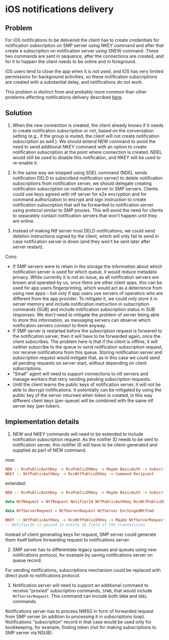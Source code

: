 # iOS notifications delivery

## Problem

For iOS notifications to be delivered the client has to create credentials for notification subscription on SMP server using NKEY command and after that create a subscription on notification server using SNEW command. These two commands are sent in sequence, after the connections are created, and for it to happen the client needs to be online and in foreground.

iOS users tend to close the app when it is not used, and iOS has very limited permissions for background activities, so these notification subscriptions are created with a substantial delay, and notifications do not work.

This problem is distinct from and probably more common than other problems affecting notifications delivery described [here](./2024-07-06-ios-notifications.md).

## Solution

1. When the new connection is created, the client already knows if it needs to create notification subscription or not, based on the conversation setting (e.g., if the group is muted, the client will not create notification subscription as well.). We should extend NEW command to avoid the need to send additional NKEY command with an option to create notification subscription at the point where connection is created. NDEL would still be used to disable this notification, and NKEY will be used to re-enable it.

2. In the same way we stopped using SDEL command (NDEL sends notification DELD to subscribed notification server) to delete notificaiton subscriptions from notification server, we should delegate creating notification subscription on notification server to SMP servers. Clients could use keys agreed with ntf server for e2e encryption and for command authorization to encrypt and sign instruction to create notification subscription that will be forwarded to notification server using protocol similar to SMP proxies. This will avoid the need for clients to separately contact notification servers that won't happen until they are online.

3. Instead of making Ntf server trust DELD notifications, we could send deletion instructions signed by the client, which will only fail to send in case notification server is down (and they won't be sent later after server restart).

Cons:
- If SMP servers were to retain in the storage the information about which notification server is used for which queue, it would reduce metadata privacy. While currently it is not an issue, as all notification servers are known and operated by us, once there are other client apps, this can be used for app users fingerprinting, which would act as a deterrence from using new apps – but only if app users use servers of operators who are different from the app provider. To mitigate it, we could only store it in server memory and include notification instruction in subscription commands (SUB) and include notification subscription status in SUB responses. We don't need to mitigate the problem of server being able to store this information, as messaging servers can observe which notification servers connect to them anyway.
- If SMP server is restarted before the subscription request is forwared to the notification server, then it will have to be forwarded again, once the client subscribes. The problem here is that if the client is offline, it will neither subscribe to the queue to send notification subscription request, nor receive notifications from this queue. Storing notification server and subscription request would mitigate that, as in this case we could send all pending requests on server start, without depending on client subscriptions.
- "Small" agent will need to support connections to ntf servers and manage workers that retry sending pending subscription requests.
- Until the client learns the public keys of notification server, it will not be able to decrypt notifications. It potentially can be mitigated by using the public key of the server returned when token is created, in this way different client keys (per-queue) will be combined with the same ntf server key (per-token).

## Implementation details

1. NEW and NKEY commands will need to be extended to include notification subscription request. As the notifier ID needs to be sent to notification server, this notifier ID will have to be client-generated and supplied as part of NEW command.

now:

```haskell
NEW :: RcvPublicAuthKey -> RcvPublicDhKey -> Maybe BasicAuth -> SubscriptionMode -> SenderCanSecure -> Command Recipient
NKEY :: NtfPublicAuthKey -> RcvNtfPublicDhKey -> Command Recipient
```

extended:

```haskell
NEW :: RcvPublicAuthKey -> RcvPublicDhKey -> Maybe BasicAuth -> SubscriptionMode -> SenderCanSecure -> Maybe NtfRequest -> Command Recipient

data NtfRequest = NtfRequest NotifierId NtfPublicAuthKey RcvNtfPublicDhKey NtfServerRequest

data NtfServerRequest = NtfServerRequest NtfServer EncSingedNtfCmd

NKEY :: NtfPublicAuthKey -> RcvNtfPublicDhKey -> Maybe NtfServerRequest -> Command Recipient
-- NotifierID is passed in entity ID field of the transmission
```

Instead of client generating keys for request, SMP server could generate them itself before forwarding request to notifications server.

2. SMP server has to differentiate legacy queues and queues using new notifications protocol, for example by saving notifications server on queue record.

For sending notifications, subscriptions mechanism could be replaced with direct push to notifications protocol.

3. Notification server will need to support an additional command to receive "proxied" subscription commands, `SFWD`, that would include `NtfServerRequest`. This command can include both `SNEW` and `SDEL` commands.

Notifications server has to process NMSG in form of forwarded request from SMP server (in addition to processing it in subscriptions loop). Notifications "subscription" record in that case would be used only for bookkeeping, for example, finding token (not for making subscriptions to SMP server via NSUB).
